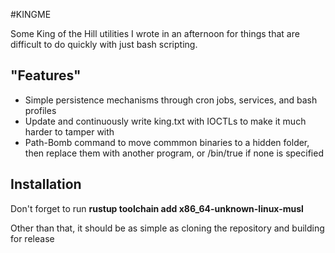 #KINGME

Some King of the Hill utilities I wrote in an afternoon for things that are difficult to do quickly with just bash scripting. 

## "Features"
- Simple persistence mechanisms through cron jobs, services, and bash profiles
- Update and continuously write king.txt with IOCTLs to make it much harder to tamper with
- Path-Bomb command to move commmon binaries to a hidden folder, then replace them with another program, or /bin/true if none is specified

## Installation
Don't forget to run **rustup toolchain add x86_64-unknown-linux-musl**

Other than that, it should be as simple as cloning the repository and building for release
